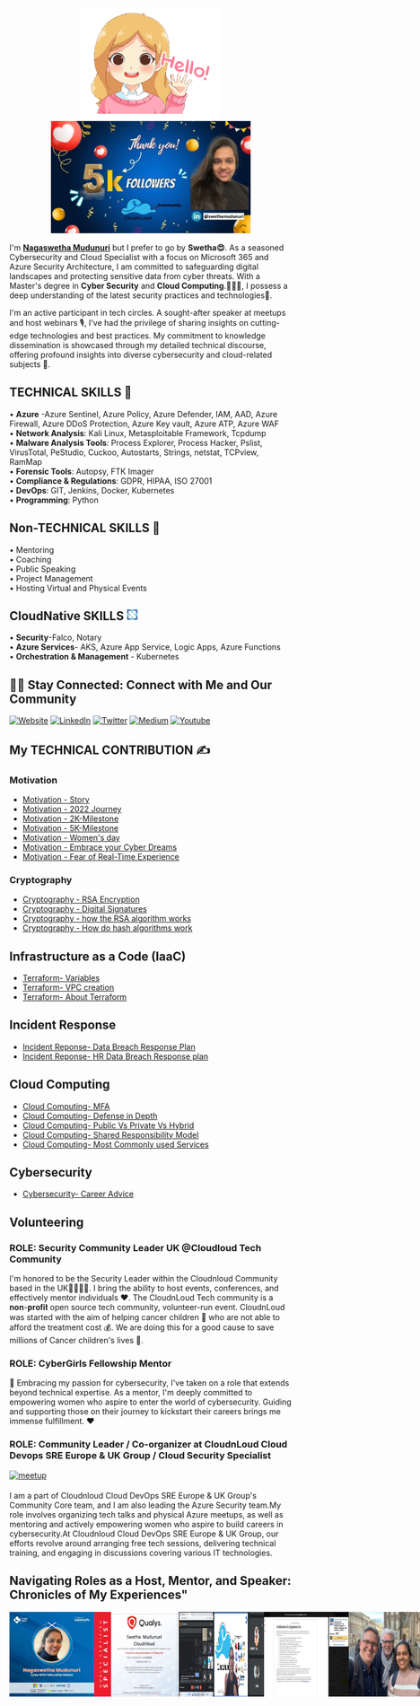 <p align="center">
  <img src="https://github.com/iamswetha7/Gifs/blob/main/Swetha.gif" height="200" />
   <img src="https://github.com/iamswetha7/Gifs/blob/main/5k.jpg" height="200" />
</p>


I'm **[Nagaswetha Mudunuri](https://www.linkedin.com/in/swethamudunuri/)**  but I prefer to go by **Swetha😍**. 
As a seasoned Cybersecurity and Cloud Specialist with a focus on Microsoft 365 and Azure Security Architecture, I am committed to safeguarding digital landscapes and protecting sensitive data from cyber threats. With a Master's degree in **Cyber Security** and **Cloud Computing**.👩🏾‍💻, I possess a deep understanding of the latest security practices and technologies🌟.

I'm an active participant in tech circles. A sought-after speaker at meetups and host webinars 🎙️, I've had the privilege of sharing insights on cutting-edge technologies and best practices. My commitment to knowledge dissemination is showcased through my detailed technical discourse, offering profound insights into diverse cybersecurity and cloud-related subjects 🚀.

## TECHNICAL SKILLS 🚀
• **Azure** -Azure Sentinel, Azure Policy, Azure Defender, IAM, AAD, Azure Firewall, Azure DDoS Protection, Azure Key vault, Azure ATP, Azure WAF <br />
• **Network Analysis**: Kali Linux, Metasploitable Framework, Tcpdump     
• **Malware Analysis Tools**: Process Explorer, Process Hacker, Pslist, VirusTotal, PeStudio, Cuckoo, Autostarts, Strings, netstat, TCPview, RamMap  <br />
• **Forensic Tools**: Autopsy, FTK Imager  <br />
• **Compliance & Regulations**: GDPR, HIPAA, ISO 27001  <br />
• **DevOps**: GIT, Jenkins, Docker, Kubernetes  <br />
• **Programming**: Python  <br />


## Non-TECHNICAL SKILLS 🚀

• Mentoring <br />
• Coaching <br />
• Public Speaking <br />
• Project Management <br />
• Hosting Virtual and Physical Events <br />


## CloudNative SKILLS <img src="https://github.com/iamswetha7/Gifs/blob/main/cncf.png" height ="20" width="20"/>

• **Security**-Falco, Notary <br />
• **Azure Services**- AKS, Azure App Service, Logic Apps, Azure Functions<br/>
• **Orchestration & Management** - Kubernetes


## 🤝🏻 Stay Connected: Connect with Me and Our Community

<a href="https://cloudnloud.com/"><img alt="Website" src="https://img.shields.io/badge/Website-cloudnloud.com-blue?style=flat-square&logo=google-chrome"></a>
<a href="https://www.linkedin.com/in/iamswetha7/"><img alt="LinkedIn" src="https://img.shields.io/badge/LinkedIn-Swetha Mudunuri-blue?style=flat-square&logo=linkedin"></a>
<a href="https://twitter.com/iamswetha7"><img alt="Twitter" src="https://img.shields.io/badge/Twitter-Swetha_Mudunuri-blue?style=flat-square&logo=twitter"></a>
<a href="https://medium.com/@iamswetha7"><img alt="Medium" src="https://img.shields.io/badge/Medium-Swetha Mudunuri-blue?style=flat-square&logo=youtube"></a>
<a href="https://www.youtube.com/user/cloudnloud"><img alt="Youtube" src="https://img.shields.io/badge/Youtube-Cloudnloud-blue?style=flat-square&logo=youtube"></a>

## My TECHNICAL CONTRIBUTION ✍ 

### Motivation
- [Motivation - Story](https://www.linkedin.com/posts/iamswetha7_motivation-neverlosehope-learning-activity-7022630520278667264-CK7Y/)
- [Motivation - 2022 Journey](https://www.linkedin.com/posts/iamswetha7_journey-farewell-student-activity-7014979705866964994-bXH9)
- [Motivation - 2K-Milestone](https://www.linkedin.com/posts/iamswetha7_2k-sucess-learning-activity-7033716010452967425-wLQJ)
- [Motivation - 5K-Milestone](https://www.linkedin.com/posts/iamswetha7_learnwithswetha-letslearntogether-5k-activity-7085951695955836929-cHA1)
- [Motivation - Women's day ](https://www.linkedin.com/posts/iamswetha7_women-internationalwomensday-cloudnloud-activity-7039239321677111296-J1NR)
- [Motivation - Embrace your Cyber Dreams](https://www.linkedin.com/posts/iamswetha7_learnwithswetha-cloudnloud-linkedin-activity-7101830356189736960-uQrG)
- [Motivation - Fear of Real-Time Experience](https://www.linkedin.com/posts/iamswetha7_connections-cybersecurity-community-activity-7008866971433787393-YcNj)

### Cryptography

- [Cryptography - RSA Encryption](https://www.linkedin.com/posts/iamswetha7_connections-topic-security-activity-7010259804845662208-GMQm)
- [Cryptography - Digital Signatures](https://www.linkedin.com/posts/iamswetha7_connections-security-technology-activity-7012047192567730176-Yk7y/)
- [Cryptography - how the RSA algorithm works](https://www.linkedin.com/posts/iamswetha7_connections-topic-security-activity-7010644278527852544-MtYK
)
- [Cryptography - How do hash algorithms work](https://www.linkedin.com/posts/iamswetha7_connections-topic-security-activity-7011041583328337920-1ll4/
)

## Infrastructure as a Code (IaaC)

- [Terraform- Variables ](https://www.linkedin.com/posts/iamswetha7_aws-terraform-cloud-activity-7015783436657295360-qNpJ/)
- [Terraform- VPC creation ](https://www.linkedin.com/posts/iamswetha7_vpn-aws-terraform-activity-7014170956168339456-QtBX)
- [Terraform- About Terraform ](https://www.linkedin.com/posts/iamswetha7_connections-terraform-technology-activity-7011750739442028544-6D63/)


## Incident Response

- [Incident Reponse- Data Breach Response Plan ](https://www.linkedin.com/posts/iamswetha7_connections-security-technology-activity-7012500195816951808-pwSi/)
- [Incident Reponse- HR Data Breach Response plan](https://www.linkedin.com/posts/iamswetha7_connections-security-technology-activity-7012856727045816320-qzZu/)


## Cloud Computing
- [Cloud Computing- MFA](https://www.linkedin.com/posts/iamswetha7_microsoft-cloudnloud-security-activity-7024859949675479041-YPti/)
- [Cloud Computing- Defense in Depth](https://www.linkedin.com/posts/iamswetha7_azure-microsoft-cloudnloud-activity-7023799345720217601--3X9)
- [Cloud Computing- Public Vs Private Vs Hybrid](https://www.linkedin.com/posts/iamswetha7_cloudcomputing-technology-cloud-activity-7013258239484010496-yf6N/)
- [Cloud Computing- Shared Responsibility Model](https://www.linkedin.com/posts/iamswetha7_sharedresponsibility-azure-microsoft-activity-7023366306489896960-vE7A/)
- [Cloud Computing- Most Commonly used Services](https://www.linkedin.com/posts/iamswetha7_cloudcomputing-technology-cloud-activity-7013614292818083841-Krai/)

 
## Cybersecurity
- [Cybersecurity- Career Advice ](https://www.linkedin.com/posts/iamswetha7_break-into-cyber-security-with-no-tech-experience-activity-7011792370497126400-xhBF/)

## Volunteering

### ROLE: Security Community Leader UK @Cloudloud Tech Community

I'm honored to be the Security Leader within the Cloudnloud Community based in the UK👩‍💼🇬🇧. I bring the ability to host events, conferences, and effectively mentor individuals ❤️. The CloudnLoud Tech community is a 𝐧𝐨𝐧-𝐩𝐫𝐨𝐟𝐢𝐭 open source tech community, volunteer-run event. CloudnLoud was started with the aim of helping cancer children 👦 who are not able to afford the treatment cost 💰. We are doing this for a good cause to save millions of Cancer children's lives 👧.

### ROLE: CyberGirls Fellowship Mentor
🚀 Embracing my passion for cybersecurity, I've taken on a role that extends beyond technical expertise. As a mentor, I'm deeply committed to empowering women who aspire to enter the world of cybersecurity. Guiding and supporting those on their journey to kickstart their careers brings me immense fulfillment. ❤️

### ROLE: Community Leader / Co-organizer at CloudnLoud Cloud Devops SRE Europe & UK Group / Cloud Security Specialist 
<a href="https://www.meetup.com/cloud-devops-sre-europe-uk/" target="_blank">
<img src=https://img.shields.io/static/v1?style=for-the-badge&message=Meetup&color=ED1C40&logo=Meetup&logoColor=FFFFFF&label= alt=meetup style="margin-bottom: 5px;" />
</a>

I am a part of Cloudnloud Cloud DevOps SRE Europe & UK Group's Community Core team, and I am also leading the Azure Security team.My role involves organizing tech talks and physical Azure meetups, as well as mentoring and actively empowering women who aspire to build careers in cybersecurity.At Cloudnloud Cloud DevOps SRE Europe & UK Group, our efforts revolve around arranging free tech sessions, delivering technical training, and engaging in discussions covering various IT technologies.

## Navigating Roles as a Host, Mentor, and Speaker: Chronicles of My Experiences"
<div style="display:flex;">
  <img src="https://github.com/iamswetha7/Gifs/blob/main/Cybersafe.jpg" alt="Image 10" style="width:30%;">
  <img src="https://github.com/iamswetha7/Gifs/blob/main/Qualys.jpg" alt="Image 11" style="width:30%;">
  <img src="https://github.com/iamswetha7/Gifs/blob/main/Google.jpg" alt="Image 12" style="width:30%;">
  <img src="https://github.com/iamswetha7/Gifs/blob/main/Ack.jpg" alt="Image 12" style="width:30%;"> 
  <img src="https://github.com/iamswetha7/Gifs/blob/main/CEO.jpg" alt="Image 13" style="width:30%;">
  <img src="https://github.com/iamswetha7/Gifs/blob/main/Meetup.jpg" alt="Image 13" style="width:30%;">
  <img src="https://github.com/iamswetha7/Gifs/blob/main/Host2.jpg" alt="Image 13" style="width:30%;">
  <img src="https://github.com/iamswetha7/Gifs/blob/main/host.jpg" alt="Image 13" style="width:30%;">
   <img src="https://github.com/iamswetha7/Gifs/blob/main/Azure%20User%20group.jpg" alt="Image 13" style="width:30%;">
 </div>










